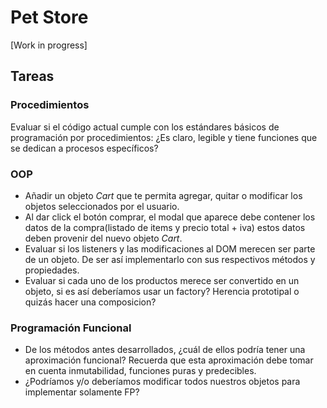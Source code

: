 # Pet Store

[Work in progress]

## Tareas
### Procedimientos
Evaluar si el código actual cumple con los estándares básicos de programación por procedimientos: ¿Es claro, legible y tiene funciones que se dedican a procesos específicos?

### OOP
* Añadir un objeto _Cart_ que te permita agregar, quitar o modificar los objetos seleccionados por el usuario.
* Al dar click el botón comprar, el modal que aparece debe contener los datos de la compra(listado de items y precio total + iva) estos datos deben provenir del nuevo objeto _Cart_.
* Evaluar si los listeners y las modificaciones al DOM merecen ser parte de un objeto. De ser así implementarlo con sus respectivos métodos y propiedades.
* Evaluar si cada uno de los productos merece ser convertido en un objeto, si es así deberíamos usar un factory? Herencia prototipal o quizás hacer una composicion?

### Programación Funcional
* De los métodos antes desarrollados, ¿cuál de ellos podría tener una aproximación funcional? Recuerda que esta aproximación debe tomar en cuenta inmutabilidad, funciones puras y predecibles.
* ¿Podríamos y/o deberíamos modificar todos nuestros objetos para implementar solamente FP?